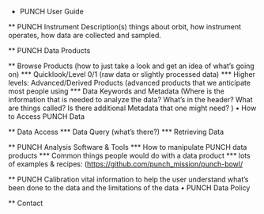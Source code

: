 * PUNCH User Guide

** PUNCH Instrument Description(s)
things about orbit, how instrument operates, how data are collected and sampled.

** PUNCH Data Products

** Browse Products (how to just take a look and get an idea of what’s going on)
*** Quicklook/Level 0/1 (raw data or slightly processed data)
*** Higher levels: Advanced/Derived Products (advanced products that we anticipate most people using
*** Data Keywords and Metadata (Where is the information that is needed to analyze the data? What’s in the header? What are things called? Is there additional Metadata that one might need? ) • How to Access PUNCH Data

** Data Access
*** Data Query (what’s there?)
*** Retrieving Data 

** PUNCH Analysis Software & Tools
*** How to manipulate PUNCH data products
*** Common things people would do with a data product
*** lots of examples & recipes:  (https://github.com/punch_mission/punch-bowl/

** PUNCH Calibration
vital information to help the user understand what’s been done to the data and the limitations of the data • PUNCH Data Policy

** Contact
